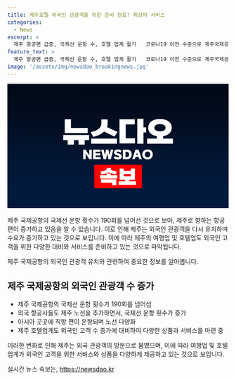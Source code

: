 ```yaml
---
title: 제주호텔 외국인 관광객을 위한 준비 완료! 최상의 서비스
categories:
  - News
excerpt: >
  제주 항공편 급증, 국제선 운항 수, 호텔 업계 활기   코로나19 이전 수준으로 제주국제공항의 항공편이 회복되면서 제주는 외국 관광객이 재방문하여 붐비는 상황. 국내외 항공사가 제주 노선을 늘리고 있으며 중국, 일본, 대만, 싱가포르, 몽골 등 아시아 국가와의 직항편도 다양해지고 있다. 이에 호텔과 리조트는 외국 관광객을 유치하기 위해 다양한 패키지 상품을 내놓고 있으며, 외국인 고객을 위해 서비스 향상에 주력하고 있다.
feature_text: >
  제주 항공편 급증, 국제선 운항 수, 호텔 업계 활기   코로나19 이전 수준으로 제주국제공항의 항공편이 회복되면서 제주는 외국 관광객이 재방문하여 붐비는 상황. 국내외 항공사가 제주 노선을 늘리고 있으며 중국, 일본, 대만, 싱가포르, 몽골 등 아시아 국가와의 직항편도 다양해지고 있다. 이에 호텔과 리조트는 외국 관광객을 유치하기 위해 다양한 패키지 상품을 내놓고 있으며, 외국인 고객을 위해 서비스 향상에 주력하고 있다.
image: '/assets/img/newsdao_breakingnews.jpg'
---
```


<p><img src="/assets/img/newsdao_breakingnews.jpg" alt="flaretime 속보" /></p>

<p>제주 국제공항의 국제선 운항 횟수가 190회를 넘어선 것으로 보아, 제주로 향하는 항공편이 증가하고 있음을 알 수 있습니다. 이로 인해 제주는 외국인 관광객을 다시 유치하며 수요가 증가하고 있는 것으로 보입니다. 이에 따라 제주의 여행업 및 호텔업도 외국인 고객을 위한 다양한 대비와 서비스를 준비하고 있는 것으로 파악됩니다.</p>

<p>제주 국제공항의 외국인 관광객 유치와 관련하여 중요한 정보를 알아봅니다. </p>

<h2 data-ke-size="size26">제주 국제공항의 외국인 관광객 수 증가</h2>

<ul>
  <li>제주 국제공항의 국제선 운항 횟수가 190회를 넘어섬</li>
  <li>외국 항공사들도 제주 노선을 추가하면서, 국제선 운항 횟수가 증가</li>
  <li>아시아 곳곳에 직항 편이 운항되며 노선 다양화</li>
  <li>제주 호텔업계도 외국인 고객 수 증가에 대비하여 다양한 상품과 서비스를 마련 중</li>
</ul>

<p>이러한 변화로 인해 제주는 외국 관광객의 방문으로 붐볐으며, 이에 따라 여행업 및 호텔업계가 외국인 고객을 위한 서비스와 상품을 다양하게 제공하고 있는 것으로 보입니다.</p>
실시간 뉴스 속보는, <a href="https://newsdao.kr" rel="dofollow">https://newsdao.kr</a>


